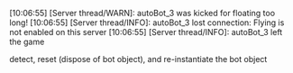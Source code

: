[10:06:55] [Server thread/WARN]: autoBot_3 was kicked for floating too long!
[10:06:55] [Server thread/INFO]: autoBot_3 lost connection: Flying is not enabled on this server
[10:06:55] [Server thread/INFO]: autoBot_3 left the game

detect, reset (dispose of bot object), and re-instantiate the bot object